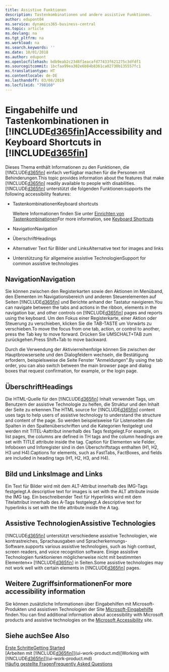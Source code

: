 ```yaml
---
title: Assistive Funktionen
description: Tastenkombinationen und andere assistive Funktionen.
author: edupont04
ms.service: dynamics365-business-central
ms.topic: article
ms.devlang: na
ms.tgt_pltfrm: na
ms.workload: na
ms.search.keywords: ''
ms.date: 10/01/2018
ms.author: edupont
ms.openlocfilehash: bdb9eab2c23d8f1eacafd77433f621275c3dfdf1
ms.sourcegitcommit: 1bcfaa99ea302e6b84b8361ca02730b135557fc1
ms.translationtype: HT
ms.contentlocale: de-DE
ms.lasthandoff: 03/08/2019
ms.locfileid: "798160"
---
```

# <a name="accessibility-and-keyboard-shortcuts-in-included365finincludesd365finmdmd"></a><span data-ttu-id="f4759-103">Eingabehilfe und Tastenkombinationen in [!INCLUDE[d365fin](includes/d365fin_md.md)]</span><span class="sxs-lookup"><span data-stu-id="f4759-103">Accessibility and Keyboard Shortcuts in [!INCLUDE[d365fin](includes/d365fin_md.md)]</span></span>
<span data-ttu-id="f4759-104">Dieses Thema enthält Informationen zu den Funktionen, die [!INCLUDE[d365fin](includes/d365fin_md.md)] einfach verfügbar machen für die Personen mit Behinderungen.</span><span class="sxs-lookup"><span data-stu-id="f4759-104">This topic provides information about the features that make [!INCLUDE[d365fin](includes/d365fin_md.md)] readily available to people with disabilities.</span></span> [!INCLUDE[d365fin](includes/d365fin_md.md)] <span data-ttu-id="f4759-105">unterstützt die folgenden Funktionen:</span><span class="sxs-lookup"><span data-stu-id="f4759-105">supports the following accessibility features:</span></span>  

-   <span data-ttu-id="f4759-106">Tastenkombinationen</span><span class="sxs-lookup"><span data-stu-id="f4759-106">Keyboard shortcuts</span></span>

    <span data-ttu-id="f4759-107">Weitere Informationen finden Sie unter [Einrichten von Tastenkombinationen](keyboard-shortcuts.md)</span><span class="sxs-lookup"><span data-stu-id="f4759-107">For more information, see [Keyboard Shortcuts](keyboard-shortcuts.md)</span></span>

-   <span data-ttu-id="f4759-108">Navigation</span><span class="sxs-lookup"><span data-stu-id="f4759-108">Navigation</span></span>  

-   <span data-ttu-id="f4759-109">Überschrift</span><span class="sxs-lookup"><span data-stu-id="f4759-109">Headings</span></span>  

-   <span data-ttu-id="f4759-110">Alternativer Text für Bilder und Links</span><span class="sxs-lookup"><span data-stu-id="f4759-110">Alternative text for images and links</span></span>  

-   <span data-ttu-id="f4759-111">Unterstützung für allgemeine assistive Technologien</span><span class="sxs-lookup"><span data-stu-id="f4759-111">Support for common assistive technologies</span></span>  

<!-- moved to separate article
##  <a name="Keyboard"></a> Keyboard Shortcuts in the browser
 [!INCLUDE[d365fin](includes/d365fin_md.md)] supports the keyboard shortcuts that are supported by most web browsers. The keyboard shortcuts described here refer to the U.S. keyboard layout. The layout of the keys on other keyboards may not correspond exactly to the keys on a U.S. keyboard.  

|To do this|Press|  
|----------------|-----------|  
|To move focus to the next or previous control or element on a page, such as buttons, fields, or items in a list.|Tab, Shift+Tab|  
|To enable or access the element or control that is in focus.|Enter|  
|To scroll items up and down in a list.|Up Arrow, Down Arrow|  
|To scroll columns of an item left and right in a list.|Left Arrow, Right Arrow|  
|To open a drop-down list or look up a value for a field.|Alt+Down Arrow|  
|To move focus to the next element outside the list.|Ctrl + Enter|  
|To see the transactions that resulted in a calculated value in a field.|Alt+Right Arrow|  

-->

##  <a name="Navigation"></a> <span data-ttu-id="f4759-112">Navigation</span><span class="sxs-lookup"><span data-stu-id="f4759-112">Navigation</span></span>  
 <span data-ttu-id="f4759-113">Sie können zwischen den Registerkarten sowie den Aktionen im Menüband, den Elementen im Navigationsbereich und anderen Steuerelementen auf Seiten [!INCLUDE[d365fin](includes/d365fin_md.md)] und Berichte anhand der Tastatur navigieren.</span><span class="sxs-lookup"><span data-stu-id="f4759-113">You can navigate between the tabs and actions in the ribbon, elements in the navigation bar, and other controls on [!INCLUDE[d365fin](includes/d365fin_md.md)] pages and reports using the keyboard.</span></span> <span data-ttu-id="f4759-114">Um den Fokus einer Registerkarte, einer Aktion oder Steuerung zu verschieben, klicken Sie die TAB-TASTE um Vorwärts zu verschieben.</span><span class="sxs-lookup"><span data-stu-id="f4759-114">To move the focus from one tab, action, or control to another, press the Tab key to move forward.</span></span> <span data-ttu-id="f4759-115">Drücken Sie UMSCHALT+TAB zum zurückgehen.</span><span class="sxs-lookup"><span data-stu-id="f4759-115">Press Shift+Tab to move backward.</span></span>  

 <span data-ttu-id="f4759-116">Durch die Verwendung der Aktivierreihenfolge können Sie zwischen der Hauptbrowserseite und den Dialogfeldern wechseln, die Bestätigung erfordern, beispielsweise die Seite Fenster "Anmeldungen".</span><span class="sxs-lookup"><span data-stu-id="f4759-116">By using the tab order, you can also switch between the main browser page and dialog boxes that request confirmation, for example, or the login page.</span></span>  

##  <a name="Headings"></a> <span data-ttu-id="f4759-117">Überschrift</span><span class="sxs-lookup"><span data-stu-id="f4759-117">Headings</span></span>  
 <span data-ttu-id="f4759-118">Die HTML-Quelle für den [!INCLUDE[d365fin](includes/d365fin_md.md)] Inhalt verwendet Tags, um Benutzern der assistive Technologie zu helfen, die Struktur und den Inhalt der Seite zu erkennen.</span><span class="sxs-lookup"><span data-stu-id="f4759-118">The HTML source for [!INCLUDE[d365fin](includes/d365fin_md.md)] content uses tags to help users of assistive technology to understand the structure and content of the page.</span></span> <span data-ttu-id="f4759-119">So werden beispielsweise für Listenseiten die Spalten in den Spaltenüberschriften und die Kategorien festgelegt und werden mit TITEL-Aattribut innerhalb des Tags festgelegt.</span><span class="sxs-lookup"><span data-stu-id="f4759-119">For example, on list pages, the columns are defined in TH tags and the column headings are set with TITLE attribute inside the tag.</span></span> <span data-ttu-id="f4759-120">Caption für Elementen wie Felder, Infoboxen und Inforegister sind in den Überschriftstags enthalten (H1, H2, H3 und H4).</span><span class="sxs-lookup"><span data-stu-id="f4759-120">Captions for elements, such as FastTabs, FactBoxes, and fields are included in heading tags (H1, H2, H3, and H4).</span></span>  

##  <a name="Images"></a> <span data-ttu-id="f4759-121">Bild und Links</span><span class="sxs-lookup"><span data-stu-id="f4759-121">Image and Links</span></span>  
 <span data-ttu-id="f4759-122">Ein Text für Bilder wird mit dem ALT-Attribut innerhalb des IMG-Tags festgelegt.</span><span class="sxs-lookup"><span data-stu-id="f4759-122">A descriptive text for images is set with the ALT attribute inside the IMG tag.</span></span> <span data-ttu-id="f4759-123">Ein beschreibender Text für Hyperlinks wird mit dem Titelattribut innerhalb des A-Tags festgelegt.</span><span class="sxs-lookup"><span data-stu-id="f4759-123">A descriptive text for hyperlinks is set with the title attribute inside the A tag.</span></span>  

##  <a name="AssistiveTech"></a> <span data-ttu-id="f4759-124">Assistive Technologien</span><span class="sxs-lookup"><span data-stu-id="f4759-124">Assistive Technologies</span></span>  
[!INCLUDE[d365fin](includes/d365fin_md.md)] <span data-ttu-id="f4759-125">unterstützt verschiedene assistive Technologien, wie kontrastreiches, Sprachausgaben und Spracherkennungs-Software.</span><span class="sxs-lookup"><span data-stu-id="f4759-125">supports various assistive technologies, such as high contrast, screen readers, and voice recognition software.</span></span> <span data-ttu-id="f4759-126">Einige assistive Technologien funktionieren möglicherweise nicht mit bestimmten Elementen«» [!INCLUDE[d365fin](includes/d365fin_md.md)] in Seiten.</span><span class="sxs-lookup"><span data-stu-id="f4759-126">Some assistive technologies may not work well with certain elements in [!INCLUDE[d365fin](includes/d365fin_md.md)] pages.</span></span>  

## <a name="for-more-accessibility-information"></a><span data-ttu-id="f4759-127">Weitere Zugriffsinformationen</span><span class="sxs-lookup"><span data-stu-id="f4759-127">For more accessibility information</span></span>  
<span data-ttu-id="f4759-128">Sie können zusätzliche Informationen über Eingabehilfen mit Microsoft-Produkten und assistiven Technologien der Site [Microsoft-Eingabehilfe](https://go.microsoft.com/fwlink/?LinkId=262160) finden.</span><span class="sxs-lookup"><span data-stu-id="f4759-128">You can find additional information about accessibility with Microsoft products and assistive technologies on the [Microsoft Accessibility](https://go.microsoft.com/fwlink/?LinkId=262160) site.</span></span>

## <a name="see-also"></a><span data-ttu-id="f4759-129">Siehe auch</span><span class="sxs-lookup"><span data-stu-id="f4759-129">See Also</span></span>
[<span data-ttu-id="f4759-130">Erste Schritte</span><span class="sxs-lookup"><span data-stu-id="f4759-130">Getting Started</span></span>](product-get-started.md)  
<span data-ttu-id="f4759-131">[Arbeiten mit [!INCLUDE[d365fin](includes/d365fin_md.md)]](ui-work-product.md)</span><span class="sxs-lookup"><span data-stu-id="f4759-131">[Working with [!INCLUDE[d365fin](includes/d365fin_md.md)]](ui-work-product.md)</span></span>  
[<span data-ttu-id="f4759-132">Häufig gestellte Fragen</span><span class="sxs-lookup"><span data-stu-id="f4759-132">Frequently Asked Questions</span></span>](across-faq.md)  
